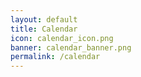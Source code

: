 ```yaml
---
layout: default
title: Calendar
icon: calendar_icon.png
banner: calendar_banner.png
permalink: /calendar
---
```

